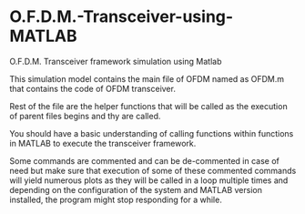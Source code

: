 # O.F.D.M.-Transceiver-using-MATLAB
O.F.D.M. Transceiver framework simulation using Matlab 

This simulation model contains the main file of OFDM named as OFDM.m that contains the code of OFDM transceiver.

Rest of the file are the helper functions that will be called as the execution of parent files begins and thy are called.

You should have a basic understanding of calling functions within functions in MATLAB to execute the transceiver framework.

Some commands are commented and can be de-commented in case of need but make sure that execution of some of these commented commands will yield numerous plots as they will be called in a loop multiple times and depending on the configuration of the system and MATLAB version installed, the program might stop responding for a while.

